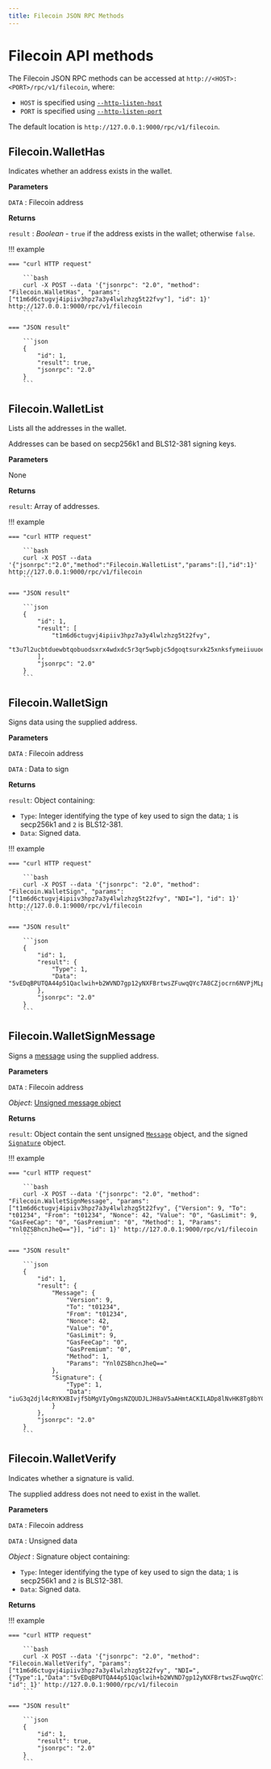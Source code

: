 ```yaml
---
title: Filecoin JSON RPC Methods
---
```


# Filecoin API methods

The Filecoin JSON RPC methods can be accessed at `http://<HOST>:<PORT>/rpc/v1/filecoin`, where:

* `HOST` is specified using [`--http-listen-host`](CLI/CLI-Syntax.md#http-listen-host)
* `PORT` is specified using [`--http-listen-port`](CLI/CLI-Syntax.md#http-listen-port)

The default location is `http://127.0.0.1:9000/rpc/v1/filecoin`.

## Filecoin.WalletHas

Indicates whether an address exists in the wallet.

**Parameters**

`DATA` : Filecoin address

**Returns**

`result` : _Boolean_ - `true` if the address exists in the wallet; otherwise `false`.

!!! example

    === "curl HTTP request"

        ```bash
        curl -X POST --data '{"jsonrpc": "2.0", "method": "Filecoin.WalletHas", "params": ["t1m6d6ctugvj4ipiiv3hpz7a3y4lwlzhzg5t22fvy"], "id": 1}' http://127.0.0.1:9000/rpc/v1/filecoin
        ```

    === "JSON result"

        ```json
        {
            "id": 1,
            "result": true,
            "jsonrpc": "2.0"
        }
        ```
        
## Filecoin.WalletList
  
Lists all the addresses in the wallet.

Addresses can be based on secp256k1 and BLS12-381 signing keys.

**Parameters**

None

**Returns**

`result`: Array of addresses.

!!! example

    === "curl HTTP request"

        ```bash
        curl -X POST --data '{"jsonrpc":"2.0","method":"Filecoin.WalletList","params":[],"id":1}' http://127.0.0.1:9000/rpc/v1/filecoin
        ```

    === "JSON result"

        ```json
        {
            "id": 1,
            "result": [
                "t1m6d6ctugvj4ipiiv3hpz7a3y4lwlzhzg5t22fvy",
                "t3u7l2ucbtduewbtqobuodsxrx4wdxdc5r3qr5wpbjc5dgoqtsurxk25xnksfymeiiuuoe4d3xf33hyf4nsaja"
            ],
            "jsonrpc": "2.0"
        }
        ```

## Filecoin.WalletSign

Signs data using the supplied address.

**Parameters**

`DATA` : Filecoin address

`DATA` : Data to sign

**Returns**

`result`: Object containing:

* `Type`: Integer identifying the type of key used to sign the data;
    `1` is secp256k1 and `2` is BLS12-381.
* `Data`: Signed data.

!!! example

    === "curl HTTP request"

        ```bash
        curl -X POST --data '{"jsonrpc": "2.0", "method": "Filecoin.WalletSign", "params": ["t1m6d6ctugvj4ipiiv3hpz7a3y4lwlzhzg5t22fvy", "NDI="], "id": 1}' http://127.0.0.1:9000/rpc/v1/filecoin
        ```

    === "JSON result"

        ```json
        {
            "id": 1,
            "result": {
                "Type": 1,
                "Data": "5vEDqBPUTQA44p51Qaclwih+b2WVND7gp12yNXFBrtwsZFuwqQYc7A8CZjocrn6NVPjMLpqvJjGxWY2lXb6a3wE="
            },
            "jsonrpc": "2.0"
        }
        ```

## Filecoin.WalletSignMessage

Signs a [message] using the supplied address.

**Parameters**

`DATA` : Filecoin address

_Object_: [Unsigned message object]

**Returns**

`result`: Object contain the sent unsigned [`Message`](https://filecoin-project.github.io/specs/#systems__filecoin_vm__message)
object, and the signed [`Signature`](https://filecoin-project.github.io/specs/#message-semantic-validation) object.

!!! example

    === "curl HTTP request"

        ```bash
        curl -X POST --data '{"jsonrpc": "2.0", "method": "Filecoin.WalletSignMessage", "params": ["t1m6d6ctugvj4ipiiv3hpz7a3y4lwlzhzg5t22fvy", {"Version": 9, "To": "t01234", "From": "t01234", "Nonce": 42, "Value": "0", "GasLimit": 9, "GasFeeCap": "0", "GasPremium": "0", "Method": 1, "Params": "Ynl0ZSBhcnJheQ=="}], "id": 1}' http://127.0.0.1:9000/rpc/v1/filecoin
        ```

    === "JSON result"

        ```json
        {
            "id": 1,
            "result": {
                "Message": {
                    "Version": 9,
                    "To": "t01234",
                    "From": "t01234",
                    "Nonce": 42,
                    "Value": "0",
                    "GasLimit": 9,
                    "GasFeeCap": "0",
                    "GasPremium": "0",
                    "Method": 1,
                    "Params": "Ynl0ZSBhcnJheQ=="
                },
                "Signature": {
                    "Type": 1,
                    "Data": "iuG3q2djl4cRYKXBIvjf5bMgVIyOmgsNZQUDJLJH8aV5aAHmtACKILADp8lNvHK8Tg8bYCi8mNFYAI4/cABOJQA="
                }
            },
            "jsonrpc": "2.0"
        }
        ```
## Filecoin.WalletVerify

Indicates whether a signature is valid.

The supplied address does not need to exist in the wallet.

**Parameters**

`DATA` : Filecoin address

`DATA` : Unsigned data

_Object_ : Signature object containing:

* `Type`: Integer identifying the type of key used to sign the data;
    `1` is secp256k1 and `2` is BLS12-381.
* `Data`: Signed data.

**Returns**

!!! example

    === "curl HTTP request"

        ```bash
        curl -X POST --data '{"jsonrpc": "2.0", "method": "Filecoin.WalletVerify", "params": ["t1m6d6ctugvj4ipiiv3hpz7a3y4lwlzhzg5t22fvy", "NDI=", {"Type":1,"Data":"5vEDqBPUTQA44p51Qaclwih+b2WVND7gp12yNXFBrtwsZFuwqQYc7A8CZjocrn6NVPjMLpqvJjGxWY2lXb6a3wE="}], "id": 1}' http://127.0.0.1:9000/rpc/v1/filecoin
        ```

    === "JSON result"

        ```json
        {
            "id": 1,
            "result": true,
            "jsonrpc": "2.0"
        }
        ```
<!-- links -->
[message]: https://filecoin-project.github.io/specs/#systems__filecoin_vm__message
[Unsigned message object]: https://filecoin-project.github.io/specs/#systems__filecoin_vm__message